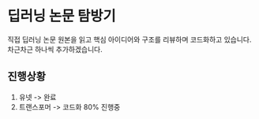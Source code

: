 # 딥러닝 논문 탐방기
직접 딥러닝 논문 원본을 읽고 핵심 아이디어와 구조를 리뷰하며 코드화하고 있습니다. 차근차근 하나씩 추가하겠습니다.

## 진행상황
1. 유넷 -> 완료
2. 트랜스포머 -> 코드화 80% 진행중
